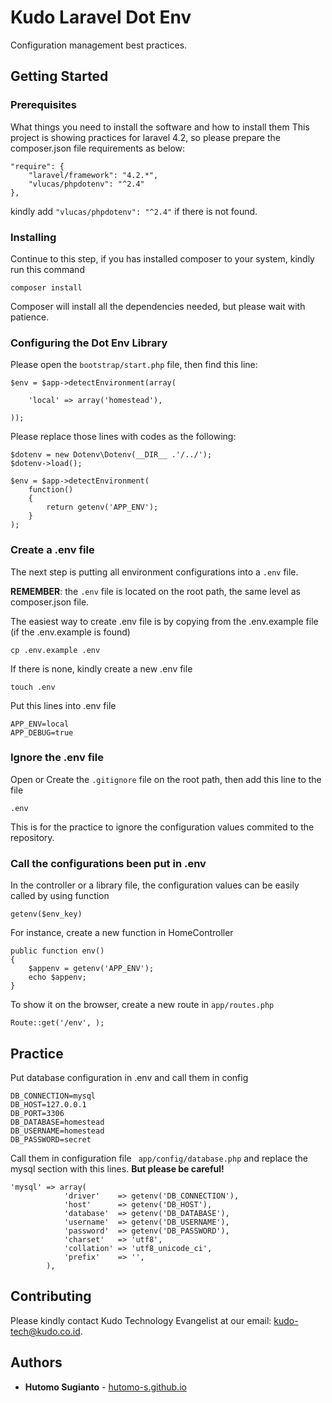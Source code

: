 # Kudo Laravel Dot Env
Configuration management best practices.

## Getting Started

### Prerequisites

What things you need to install the software and how to install them
This project is showing practices for laravel 4.2, so please prepare the composer.json file requirements as below:

```
"require": {
	"laravel/framework": "4.2.*",
	"vlucas/phpdotenv": "^2.4"
},
```
kindly add
 ```"vlucas/phpdotenv": "^2.4"``` 
if there is not found.

### Installing

Continue to this step, if you has installed composer to your system, kindly run this command
```
composer install
```

Composer will install all the dependencies needed, but please wait with patience.

### Configuring the Dot Env Library

Please open the ```bootstrap/start.php``` file, then find this line:
```
$env = $app->detectEnvironment(array(

	'local' => array('homestead'),

));
```

Please replace those lines with codes as the following:

```
$dotenv = new Dotenv\Dotenv(__DIR__ .'/../');
$dotenv->load();

$env = $app->detectEnvironment(
	function()
	{
		return getenv('APP_ENV');
	}
);
```

### Create a .env file

The next step is putting all environment configurations into a ```.env``` file. 

**REMEMBER**: the ```.env``` file is located on the root path, the same level as composer.json file.

The easiest way to create .env file is by copying from the .env.example file (if the .env.example is found)

```
cp .env.example .env
```

If there is none, kindly create a new .env file

```
touch .env
```

Put this lines into .env file

```
APP_ENV=local
APP_DEBUG=true

```

### Ignore the .env file
Open or Create the ```.gitignore``` file on the root path,
then add this line to the file
```
.env
``` 
This is for the practice to ignore the configuration values commited to the repository.

### Call the configurations been put in .env

In the controller or a library file, the configuration values can be easily called by using function 
```
getenv($env_key)
```

For instance, create a new function in HomeController
```
public function env()
{	
	$appenv = getenv('APP_ENV');
	echo $appenv;
}
```

To show it on the browser, create a new route in ```app/routes.php```

```
Route::get('/env', );
```

## Practice
Put database configuration in .env and call them in config
```
DB_CONNECTION=mysql
DB_HOST=127.0.0.1
DB_PORT=3306
DB_DATABASE=homestead
DB_USERNAME=homestead
DB_PASSWORD=secret
```

Call them in configuration file ``` app/config/database.php``` and replace the mysql section with this lines. **But please be careful!**

```
'mysql' => array(
			'driver'    => getenv('DB_CONNECTION'),
			'host'      => getenv('DB_HOST'),
			'database'  => getenv('DB_DATABASE'),
			'username'  => getenv('DB_USERNAME'),
			'password'  => getenv('DB_PASSWORD'),
			'charset'   => 'utf8',
			'collation' => 'utf8_unicode_ci',
			'prefix'    => '',
		),
```

## Contributing

Please kindly contact Kudo Technology Evangelist at our email: kudo-tech@kudo.co.id.



## Authors

* **Hutomo Sugianto** - [hutomo-s.github.io](http://hutomo-s.github.io)
